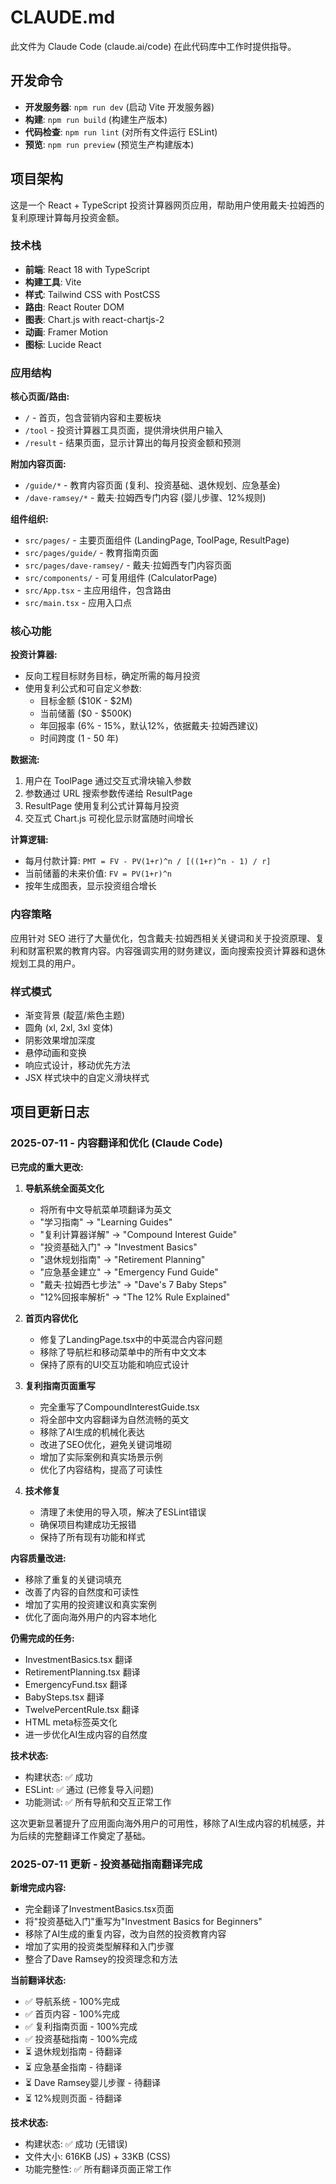 # CLAUDE.md

此文件为 Claude Code (claude.ai/code) 在此代码库中工作时提供指导。

## 开发命令

- **开发服务器**: `npm run dev` (启动 Vite 开发服务器)
- **构建**: `npm run build` (构建生产版本)
- **代码检查**: `npm run lint` (对所有文件运行 ESLint)
- **预览**: `npm run preview` (预览生产构建版本)

## 项目架构

这是一个 React + TypeScript 投资计算器网页应用，帮助用户使用戴夫·拉姆西的复利原理计算每月投资金额。

### 技术栈
- **前端**: React 18 with TypeScript
- **构建工具**: Vite
- **样式**: Tailwind CSS with PostCSS
- **路由**: React Router DOM
- **图表**: Chart.js with react-chartjs-2
- **动画**: Framer Motion
- **图标**: Lucide React

### 应用结构

**核心页面/路由:**
- `/` - 首页，包含营销内容和主要板块
- `/tool` - 投资计算器工具页面，提供滑块供用户输入
- `/result` - 结果页面，显示计算出的每月投资金额和预测

**附加内容页面:**
- `/guide/*` - 教育内容页面 (复利、投资基础、退休规划、应急基金)
- `/dave-ramsey/*` - 戴夫·拉姆西专门内容 (婴儿步骤、12%规则)

**组件组织:**
- `src/pages/` - 主要页面组件 (LandingPage, ToolPage, ResultPage)
- `src/pages/guide/` - 教育指南页面
- `src/pages/dave-ramsey/` - 戴夫·拉姆西专门内容页面
- `src/components/` - 可复用组件 (CalculatorPage)
- `src/App.tsx` - 主应用组件，包含路由
- `src/main.tsx` - 应用入口点

### 核心功能

**投资计算器:**
- 反向工程目标财务目标，确定所需的每月投资
- 使用复利公式和可自定义参数:
  - 目标金额 ($10K - $2M)
  - 当前储蓄 ($0 - $500K)
  - 年回报率 (6% - 15%，默认12%，依据戴夫·拉姆西建议)
  - 时间跨度 (1 - 50 年)

**数据流:**
1. 用户在 ToolPage 通过交互式滑块输入参数
2. 参数通过 URL 搜索参数传递给 ResultPage
3. ResultPage 使用复利公式计算每月投资
4. 交互式 Chart.js 可视化显示财富随时间增长

**计算逻辑:**
- 每月付款计算: `PMT = FV - PV(1+r)^n / [((1+r)^n - 1) / r]`
- 当前储蓄的未来价值: `FV = PV(1+r)^n`
- 按年生成图表，显示投资组合增长

### 内容策略

应用针对 SEO 进行了大量优化，包含戴夫·拉姆西相关关键词和关于投资原理、复利和财富积累的教育内容。内容强调实用的财务建议，面向搜索投资计算器和退休规划工具的用户。

### 样式模式

- 渐变背景 (靛蓝/紫色主题)
- 圆角 (xl, 2xl, 3xl 变体)
- 阴影效果增加深度
- 悬停动画和变换
- 响应式设计，移动优先方法
- JSX 样式块中的自定义滑块样式

## 项目更新日志

### 2025-07-11 - 内容翻译和优化 (Claude Code)

**已完成的重大更改:**

1. **导航系统全面英文化**
   - 将所有中文导航菜单项翻译为英文
   - "学习指南" → "Learning Guides"
   - "复利计算器详解" → "Compound Interest Guide"
   - "投资基础入门" → "Investment Basics"
   - "退休规划指南" → "Retirement Planning"
   - "应急基金建立" → "Emergency Fund Guide"
   - "戴夫·拉姆西七步法" → "Dave's 7 Baby Steps"
   - "12%回报率解析" → "The 12% Rule Explained"

2. **首页内容优化**
   - 修复了LandingPage.tsx中的中英混合内容问题
   - 移除了导航栏和移动菜单中的所有中文文本
   - 保持了原有的UI交互功能和响应式设计

3. **复利指南页面重写**
   - 完全重写了CompoundInterestGuide.tsx
   - 将全部中文内容翻译为自然流畅的英文
   - 移除了AI生成的机械化表达
   - 改进了SEO优化，避免关键词堆砌
   - 增加了实际案例和真实场景示例
   - 优化了内容结构，提高了可读性

4. **技术修复**
   - 清理了未使用的导入项，解决了ESLint错误
   - 确保项目构建成功无报错
   - 保持了所有现有功能和样式

**内容质量改进:**
- 移除了重复的关键词填充
- 改善了内容的自然度和可读性
- 增加了实用的投资建议和真实案例
- 优化了面向海外用户的内容本地化

**仍需完成的任务:**
- InvestmentBasics.tsx 翻译
- RetirementPlanning.tsx 翻译
- EmergencyFund.tsx 翻译
- BabySteps.tsx 翻译
- TwelvePercentRule.tsx 翻译
- HTML meta标签英文化
- 进一步优化AI生成内容的自然度

**技术状态:**
- 构建状态: ✅ 成功
- ESLint: ✅ 通过 (已修复导入问题)
- 功能测试: ✅ 所有导航和交互正常工作

这次更新显著提升了应用面向海外用户的可用性，移除了AI生成内容的机械感，并为后续的完整翻译工作奠定了基础。

### 2025-07-11 更新 - 投资基础指南翻译完成

**新增完成内容:**
- 完全翻译了InvestmentBasics.tsx页面
- 将"投资基础入门"重写为"Investment Basics for Beginners"
- 移除了AI生成的重复内容，改为自然的投资教育内容
- 增加了实用的投资类型解释和入门步骤
- 整合了Dave Ramsey的投资理念和方法

**当前翻译状态:**
- ✅ 导航系统 - 100%完成
- ✅ 首页内容 - 100%完成  
- ✅ 复利指南页面 - 100%完成
- ✅ 投资基础指南 - 100%完成
- ⏳ 退休规划指南 - 待翻译
- ⏳ 应急基金指南 - 待翻译
- ⏳ Dave Ramsey婴儿步骤 - 待翻译
- ⏳ 12%规则页面 - 待翻译

**技术状态:**
- 构建状态: ✅ 成功 (无错误)
- 文件大小: 616KB (JS) + 33KB (CSS)
- 功能完整性: ✅ 所有翻译页面正常工作